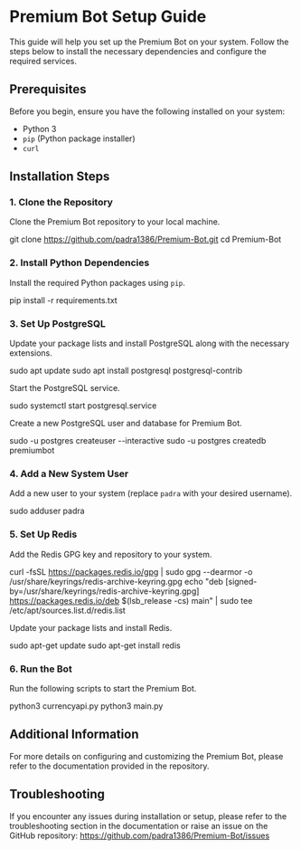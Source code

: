 # Premium Bot Setup Guide

This guide will help you set up the Premium Bot on your system. Follow the steps below to install the necessary dependencies and configure the required services.

## Prerequisites

Before you begin, ensure you have the following installed on your system:

- Python 3
- `pip` (Python package installer)
- `curl`

## Installation Steps

### 1. Clone the Repository

Clone the Premium Bot repository to your local machine.

git clone https://github.com/padra1386/Premium-Bot.git
cd Premium-Bot

### 2. Install Python Dependencies

Install the required Python packages using `pip`.

pip install -r requirements.txt

### 3. Set Up PostgreSQL

Update your package lists and install PostgreSQL along with the necessary extensions.

sudo apt update
sudo apt install postgresql postgresql-contrib

Start the PostgreSQL service.

sudo systemctl start postgresql.service

Create a new PostgreSQL user and database for Premium Bot.

sudo -u postgres createuser --interactive
sudo -u postgres createdb premiumbot

### 4. Add a New System User

Add a new user to your system (replace `padra` with your desired username).

sudo adduser padra

### 5. Set Up Redis

Add the Redis GPG key and repository to your system.

curl -fsSL https://packages.redis.io/gpg | sudo gpg --dearmor -o /usr/share/keyrings/redis-archive-keyring.gpg
echo "deb [signed-by=/usr/share/keyrings/redis-archive-keyring.gpg] https://packages.redis.io/deb $(lsb_release -cs) main" | sudo tee /etc/apt/sources.list.d/redis.list

Update your package lists and install Redis.

sudo apt-get update
sudo apt-get install redis

### 6. Run the Bot

Run the following scripts to start the Premium Bot.

python3 currencyapi.py
python3 main.py

## Additional Information

For more details on configuring and customizing the Premium Bot, please refer to the documentation provided in the repository.

## Troubleshooting

If you encounter any issues during installation or setup, please refer to the troubleshooting section in the documentation or raise an issue on the GitHub repository: https://github.com/padra1386/Premium-Bot/issues